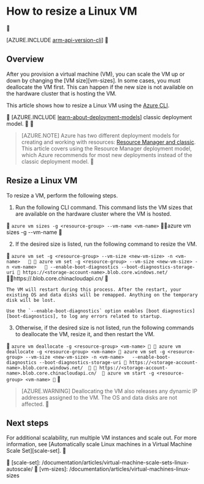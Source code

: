 <properties
   pageTitle="How to resize a Linux VM | Microsoft Azure"
   description="How to scale up or scale down a Linux virtual machine, by changing the VM size."
   services="virtual-machines-linux"
   documentationCenter="na"
   authors="mikewasson"
   manager="roshar"
   editor=""
   tags=""/>

<tags
	ms.service="virtual-machines-linux"
	ms.date="05/16/2016"
	wacn.date=""/>


# How to resize a Linux VM


[AZURE.INCLUDE [arm-api-version-cli](../includes/arm-api-version-cli.md)]


## Overview 

After you provision a virtual machine (VM), you can scale the VM up or down by changing the [VM size][vm-sizes]. In some cases, you must deallocate the VM first. This can happen if the new size is not available on the hardware cluster that is hosting the VM.

This article shows how to resize a Linux VM using the [Azure CLI][azure-cli].


[AZURE.INCLUDE [learn-about-deployment-models](../includes/learn-about-deployment-models-rm-include.md)] classic deployment model.


> [AZURE.NOTE] Azure has two different deployment models for creating and working with resources:  [Resource Manager and classic](/documentation/articles/resource-manager-deployment-model/).  This article covers using the Resource Manager deployment model, which Azure recommends for most new deployments instead of the classic deployment model.



## Resize a Linux VM 

To resize a VM, perform the following steps.

1. Run the following CLI command. This command lists the VM sizes that are available on the hardware cluster where the VM is hosted.


    ```
    azure vm sizes -g <resource-group> --vm-name <vm-name>
    ```


    	azure vm sizes -g <resource-group> --vm-name <vm-name>


2. If the desired size is listed, run the following command to resize the VM.


    ```
    azure vm set -g <resource-group> --vm-size <new-vm-size> -n <vm-name>  


	    azure vm set -g <resource-group> --vm-size <new-vm-size> -n <vm-name>  

        --enable-boot-diagnostics --boot-diagnostics-storage-uri

        https://<storage-account-name>.blob.core.windows.net/ 
    ```


	        https://<storage-account-name>.blob.core.chinacloudapi.cn/ 


    The VM will restart during this process. After the restart, your existing OS and data disks will be remapped. Anything on the temporary disk will be lost.

    Use the `--enable-boot-diagnostics` option enables [boot diagnostics][boot-diagnostics], to log any errors related to startup.

3. Otherwise, if the desired size is not listed, run the following commands to deallocate the VM, resize it, and then restart the VM.


    ```
    azure vm deallocate -g <resource-group> <vm-name>


	    azure vm deallocate -g <resource-group> <vm-name>

    azure vm set -g <resource-group> --vm-size <new-vm-size> -n <vm-name>  
        --enable-boot-diagnostics --boot-diagnostics-storage-uri

        https://<storage-account-name>.blob.core.windows.net/ 


	        https://<storage-account-name>.blob.core.chinacloudapi.cn/ 

    azure vm start -g <resource-group> <vm-name>

    ```


   > [AZURE.WARNING] Deallocating the VM also releases any dynamic IP addresses assigned to the VM. The OS and data disks are not affected.

   
## Next steps

For additional scalability, run multiple VM instances and scale out. For more information, see [Automatically scale Linux machines in a Virtual Machine Scale Set][scale-set]. 


<!-- links -->
   
[azure-cli]: /documentation/articles/xplat-cli-install/
[boot-diagnostics]: https://azure.microsoft.com/blog/boot-diagnostics-for-virtual-machines-v2/

[scale-set]: /documentation/articles/virtual-machine-scale-sets-linux-autoscale/

[vm-sizes]: /documentation/articles/virtual-machines-linux-sizes
